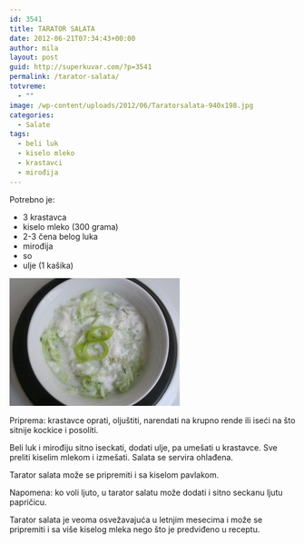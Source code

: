 ```yaml
---
id: 3541
title: TARATOR SALATA
date: 2012-06-21T07:34:43+00:00
author: mila
layout: post
guid: http://superkuvar.com/?p=3541
permalink: /tarator-salata/
totvreme:
  - ""
image: /wp-content/uploads/2012/06/Taratorsalata-940x198.jpg
categories:
  - Salate
tags:
  - beli luk
  - kiselo mleko
  - krastavci
  - mirođija
---
```

Potrebno je:

  * 3 krastavca
  * kiselo mleko (300 grama)
  * 2-3 čena belog luka
  * mirođija
  * so
  * ulje (1 kašika)

<img class="alignnone size-medium wp-image-3542" title="Taratorsalata" src="/wp-content/uploads/2012/06/Taratorsalata-300x225.jpg" alt="" width="300" height="225" /> 

Priprema: krastavce oprati, oljuštiti, narendati na krupno rende ili iseći na što sitnije kockice i posoliti.

Beli luk i mirođiju sitno iseckati, dodati ulje, pa umešati u krastavce. Sve preliti kiselim mlekom i izmešati. Salata se servira ohlađena.

Tarator salata može se pripremiti i sa kiselom pavlakom.

Napomena: ko voli ljuto, u tarator salatu može dodati i sitno seckanu ljutu papričicu.

Tarator salata je veoma osvežavajuća u letnjim mesecima i može se pripremiti i sa više kiselog mleka nego što je predviđeno u receptu.